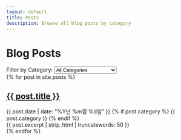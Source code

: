 ```yaml
---
layout: default
title: Posts
description: Browse all blog posts by category
---
```


# Blog Posts

<div class="posts-filter">
  <label for="category-select">Filter by Category:</label>
  <select id="category-select">
    <option value="all">All Categories</option>
    {% assign categories = site.posts | map: "category" | uniq %}
    {% for category in categories %}
      {% if category %}
        <option value="{{ category }}">{{ category | capitalize }}</option>
      {% endif %}
    {% endfor %}
  </select>
</div>

<div class="posts-list">
{% for post in site.posts %}
  <article class="post-preview" data-category="{{ post.category }}">
    <h2><a href="{{ post.url | relative_url }}">{{ post.title }}</a></h2>
    <div class="post-meta">
      <time datetime="{{ post.date | date_to_xmlschema }}">
        {{ post.date | date: "%Y년 %m월 %d일" }}
      </time>
      {% if post.category %}
      <span class="category">{{ post.category }}</span>
      {% endif %}
    </div>
    <div class="post-excerpt">
      {{ post.excerpt | strip_html | truncatewords: 50 }}
    </div>
  </article>
{% endfor %}
</div>
